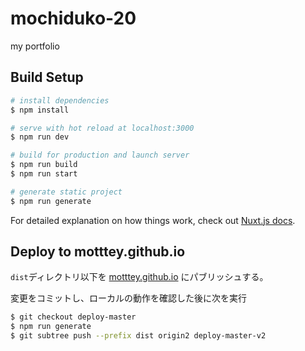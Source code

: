 # mochiduko-20

my portfolio

## Build Setup

```bash
# install dependencies
$ npm install

# serve with hot reload at localhost:3000
$ npm run dev

# build for production and launch server
$ npm run build
$ npm run start

# generate static project
$ npm run generate
```

For detailed explanation on how things work, check out [Nuxt.js docs](https://nuxtjs.org).

## Deploy to motttey.github.io
`dist`ディレクトリ以下を [motttey.github.io](https://motttey.github.io/) にパブリッシュする。

変更をコミットし、ローカルの動作を確認した後に次を実行

```bash
$ git checkout deploy-master
$ npm run generate
$ git subtree push --prefix dist origin2 deploy-master-v2
```
